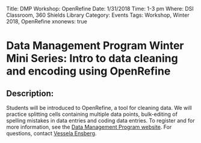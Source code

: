 Title: DMP Workshop: OpenRefine
Date: 1/31/2018
Time: 1-3 pm
Where: DSI Classroom, 360 Shields Library
Category: Events
Tags: Workshop, Winter 2018, OpenRefine
xnonews: true

# Data Management Program Winter Mini Series: Intro to data cleaning and encoding using OpenRefine

## Description:

Students will be introduced to OpenRefine, a tool for cleaning data. We will practice splitting cells containing multiple data points, bulk-editing of spelling mistakes in data entries and coding data entries. To register and for more information, see the [Data Management Program website](https://www.library.ucdavis.edu/service/data-management/data-management-program-workshops-events/). For questions, contact [Vessela Ensberg](mailto:vensberg@ucdavis.edu).

